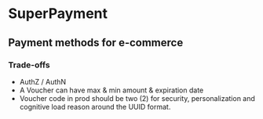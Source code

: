 # SuperPayment

## Payment methods for e-commerce

### Trade-offs

- AuthZ / AuthN
- A Voucher can have max & min amount & expiration date
- Voucher code in prod should be two (2) for security, personalization and cognitive load reason around the UUID format.
